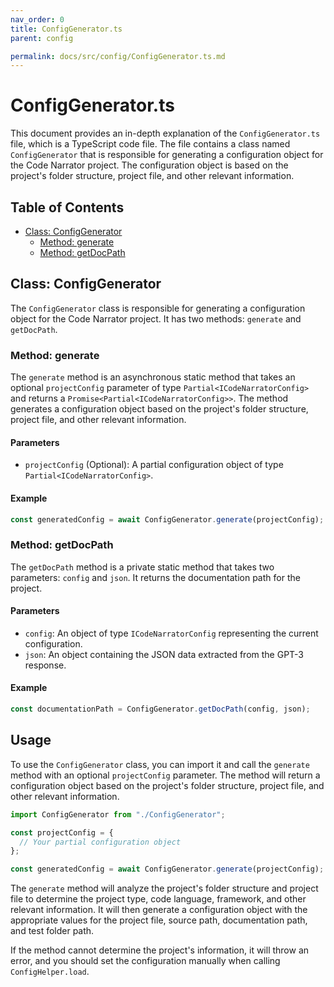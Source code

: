 ```yaml
---
nav_order: 0
title: ConfigGenerator.ts
parent: config

permalink: docs/src/config/ConfigGenerator.ts.md
---
```


# ConfigGenerator.ts

This document provides an in-depth explanation of the `ConfigGenerator.ts` file, which is a TypeScript code file. The file contains a class named `ConfigGenerator` that is responsible for generating a configuration object for the Code Narrator project. The configuration object is based on the project's folder structure, project file, and other relevant information.

## Table of Contents

- [Class: ConfigGenerator](#class-configgenerator)
  - [Method: generate](#method-generate)
  - [Method: getDocPath](#method-getdocpath)

## Class: ConfigGenerator

The `ConfigGenerator` class is responsible for generating a configuration object for the Code Narrator project. It has two methods: `generate` and `getDocPath`.

### Method: generate

The `generate` method is an asynchronous static method that takes an optional `projectConfig` parameter of type `Partial<ICodeNarratorConfig>` and returns a `Promise<Partial<ICodeNarratorConfig>>`. The method generates a configuration object based on the project's folder structure, project file, and other relevant information.

#### Parameters

- `projectConfig` (Optional): A partial configuration object of type `Partial<ICodeNarratorConfig>`.

#### Example

```typescript
const generatedConfig = await ConfigGenerator.generate(projectConfig);
```

### Method: getDocPath

The `getDocPath` method is a private static method that takes two parameters: `config` and `json`. It returns the documentation path for the project.

#### Parameters

- `config`: An object of type `ICodeNarratorConfig` representing the current configuration.
- `json`: An object containing the JSON data extracted from the GPT-3 response.

#### Example

```typescript
const documentationPath = ConfigGenerator.getDocPath(config, json);
```

## Usage

To use the `ConfigGenerator` class, you can import it and call the `generate` method with an optional `projectConfig` parameter. The method will return a configuration object based on the project's folder structure, project file, and other relevant information.

```typescript
import ConfigGenerator from "./ConfigGenerator";

const projectConfig = {
  // Your partial configuration object
};

const generatedConfig = await ConfigGenerator.generate(projectConfig);
```

The `generate` method will analyze the project's folder structure and project file to determine the project type, code language, framework, and other relevant information. It will then generate a configuration object with the appropriate values for the project file, source path, documentation path, and test folder path.

If the method cannot determine the project's information, it will throw an error, and you should set the configuration manually when calling `ConfigHelper.load`.